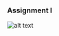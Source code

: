### Assignment I
![alt text](https://github.com/ace-gabriel/PUI2018_ty1045/blob/master/HW8_ty1045/bash.png)
